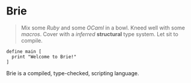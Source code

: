 
# Brie

> Mix some *Ruby* and some *OCaml* in a bowl.
> Kneed well with some *macros*.
> Cover with a *inferred* **structural** type system.
> Let sit to compile.


```
define main [
  print "Welcome to Brie!"
]
```

Brie is a compiled, type-checked, scripting language.
